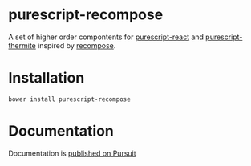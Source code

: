 # purescript-recompose

A set of higher order compontents for
[purescript-react](https://pursuit.purescript.org/packages/purescript-react)
and
[purescript-thermite](https://pursuit.purescript.org/packages/purescript-thermite)
inspired by [recompose](https://github.com/acdlite/recompose).

# Installation

```
bower install purescript-recompose
```

# Documentation

Documentation is [published on Pursuit](https://puresuit.purescript.org/packages/purescript-morph)
